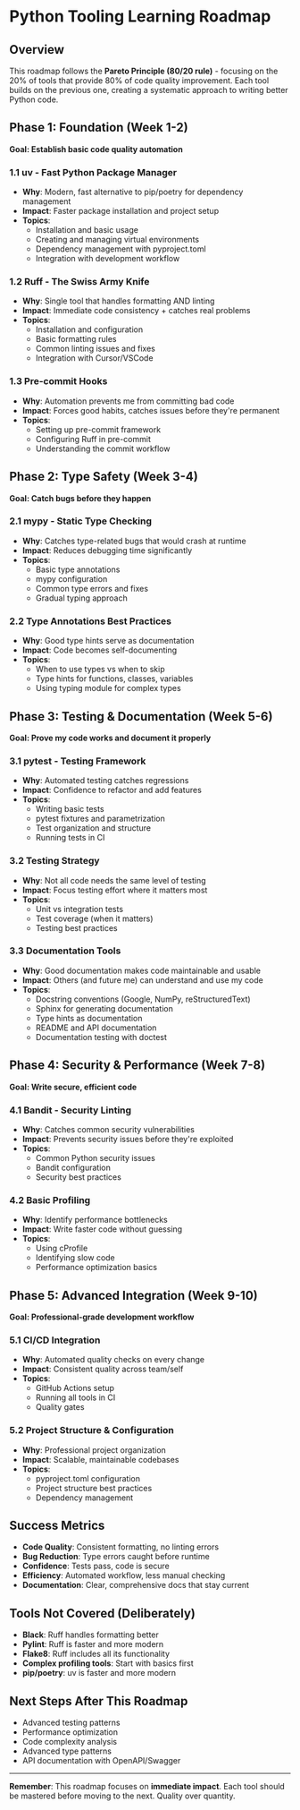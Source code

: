 # Python Tooling Learning Roadmap

## Overview
This roadmap follows the **Pareto Principle (80/20 rule)** - focusing on the 20% of tools that provide 80% of code quality improvement. Each tool builds on the previous one, creating a systematic approach to writing better Python code.

## Phase 1: Foundation (Week 1-2)
**Goal: Establish basic code quality automation**

### 1.1 uv - Fast Python Package Manager
- **Why**: Modern, fast alternative to pip/poetry for dependency management
- **Impact**: Faster package installation and project setup
- **Topics**:
  - Installation and basic usage
  - Creating and managing virtual environments
  - Dependency management with pyproject.toml
  - Integration with development workflow

### 1.2 Ruff - The Swiss Army Knife
- **Why**: Single tool that handles formatting AND linting
- **Impact**: Immediate code consistency + catches real problems
- **Topics**:
  - Installation and configuration
  - Basic formatting rules
  - Common linting issues and fixes
  - Integration with Cursor/VSCode

### 1.3 Pre-commit Hooks
- **Why**: Automation prevents me from committing bad code
- **Impact**: Forces good habits, catches issues before they're permanent
- **Topics**:
  - Setting up pre-commit framework
  - Configuring Ruff in pre-commit
  - Understanding the commit workflow

## Phase 2: Type Safety (Week 3-4)
**Goal: Catch bugs before they happen**

### 2.1 mypy - Static Type Checking
- **Why**: Catches type-related bugs that would crash at runtime
- **Impact**: Reduces debugging time significantly
- **Topics**:
  - Basic type annotations
  - mypy configuration
  - Common type errors and fixes
  - Gradual typing approach

### 2.2 Type Annotations Best Practices
- **Why**: Good type hints serve as documentation
- **Impact**: Code becomes self-documenting
- **Topics**:
  - When to use types vs when to skip
  - Type hints for functions, classes, variables
  - Using typing module for complex types

## Phase 3: Testing & Documentation (Week 5-6)
**Goal: Prove my code works and document it properly**

### 3.1 pytest - Testing Framework
- **Why**: Automated testing catches regressions
- **Impact**: Confidence to refactor and add features
- **Topics**:
  - Writing basic tests
  - pytest fixtures and parametrization
  - Test organization and structure
  - Running tests in CI

### 3.2 Testing Strategy
- **Why**: Not all code needs the same level of testing
- **Impact**: Focus testing effort where it matters most
- **Topics**:
  - Unit vs integration tests
  - Test coverage (when it matters)
  - Testing best practices

### 3.3 Documentation Tools
- **Why**: Good documentation makes code maintainable and usable
- **Impact**: Others (and future me) can understand and use my code
- **Topics**:
  - Docstring conventions (Google, NumPy, reStructuredText)
  - Sphinx for generating documentation
  - Type hints as documentation
  - README and API documentation
  - Documentation testing with doctest

## Phase 4: Security & Performance (Week 7-8)
**Goal: Write secure, efficient code**

### 4.1 Bandit - Security Linting
- **Why**: Catches common security vulnerabilities
- **Impact**: Prevents security issues before they're exploited
- **Topics**:
  - Common Python security issues
  - Bandit configuration
  - Security best practices

### 4.2 Basic Profiling
- **Why**: Identify performance bottlenecks
- **Impact**: Write faster code without guessing
- **Topics**:
  - Using cProfile
  - Identifying slow code
  - Performance optimization basics

## Phase 5: Advanced Integration (Week 9-10)
**Goal: Professional-grade development workflow**

### 5.1 CI/CD Integration
- **Why**: Automated quality checks on every change
- **Impact**: Consistent quality across team/self
- **Topics**:
  - GitHub Actions setup
  - Running all tools in CI
  - Quality gates

### 5.2 Project Structure & Configuration
- **Why**: Professional project organization
- **Impact**: Scalable, maintainable codebases
- **Topics**:
  - pyproject.toml configuration
  - Project structure best practices
  - Dependency management

## Success Metrics
- **Code Quality**: Consistent formatting, no linting errors
- **Bug Reduction**: Type errors caught before runtime
- **Confidence**: Tests pass, code is secure
- **Efficiency**: Automated workflow, less manual checking
- **Documentation**: Clear, comprehensive docs that stay current

## Tools Not Covered (Deliberately)
- **Black**: Ruff handles formatting better
- **Pylint**: Ruff is faster and more modern
- **Flake8**: Ruff includes all its functionality
- **Complex profiling tools**: Start with basics first
- **pip/poetry**: uv is faster and more modern

## Next Steps After This Roadmap
- Advanced testing patterns
- Performance optimization
- Code complexity analysis
- Advanced type patterns
- API documentation with OpenAPI/Swagger

---

**Remember**: This roadmap focuses on **immediate impact**. Each tool should be mastered before moving to the next. Quality over quantity. 